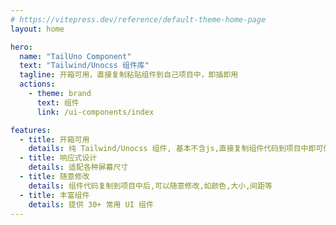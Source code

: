 ```yaml
---
# https://vitepress.dev/reference/default-theme-home-page
layout: home

hero:
  name: "TailUno Component"
  text: "Tailwind/Unocss 组件库"
  tagline: 开箱可用，直接复制粘贴组件到自己项目中，即插即用
  actions:
    - theme: brand
      text: 组件
      link: /ui-components/index

features:
  - title: 开箱可用
    details: 纯 Tailwind/Unocss 组件, 基本不含js,直接复制组件代码到项目中即可使用
  - title: 响应式设计
    details: 适配各种屏幕尺寸
  - title: 随意修改
    details: 组件代码复制到项目中后,可以随意修改,如颜色,大小,间距等
  - title: 丰富组件
    details: 提供 30+ 常用 UI 组件
---
```

